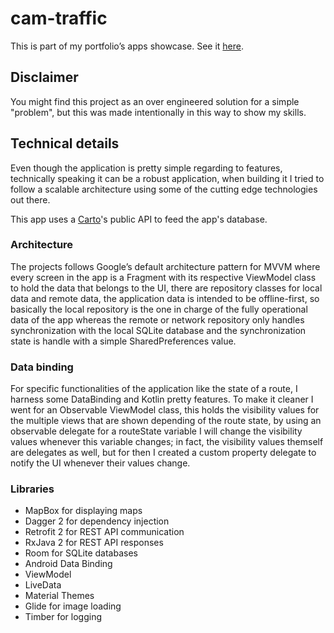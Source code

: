 # cam-traffic 
This is part of my portfolio’s apps showcase. See it [here](https://mynormeza92.gitlab.io/my-career/).

## Disclaimer
You might find this project as an over engineered solution for a simple "problem", but this was made intentionally in this way to show my skills.

## Technical details
Even though the application is pretty simple regarding to features, technically speaking it can be a robust application, when building it I tried to follow a scalable architecture using some of the cutting edge technologies out there. 

This app uses a [Carto](https://carto.com/)'s public API to feed the app's database.

### Architecture
The projects follows Google’s default architecture pattern for MVVM where every screen in the app is a Fragment with its respective ViewModel class to hold the data that belongs to the UI, there are repository classes for local data and remote data, the application data is intended to be offline-first, so basically the local repository is the one in charge of the fully operational data of the app whereas the remote or network repository only handles synchronization with the local SQLite database and the synchronization state is handle with a simple SharedPreferences value.

### Data binding
For specific functionalities of the application like the state of a route, I harness some DataBinding and Kotlin pretty features. To make it cleaner I went for an Observable ViewModel class, this holds the visibility values for the multiple views that are shown depending of the route state, by using an observable delegate for a routeState variable I will change the visibility values whenever this variable changes; in fact, the visibility values themself are delegates as well, but for then I created a custom property delegate to notify the UI whenever their values change.

### Libraries
*  MapBox for displaying maps
*  Dagger 2 for dependency injection
*  Retrofit 2 for REST API communication
*  RxJava 2 for REST API responses
*  Room for SQLite databases
*  Android Data Binding
*  ViewModel
*  LiveData
*  Material Themes
*  Glide for image loading
*  Timber for logging